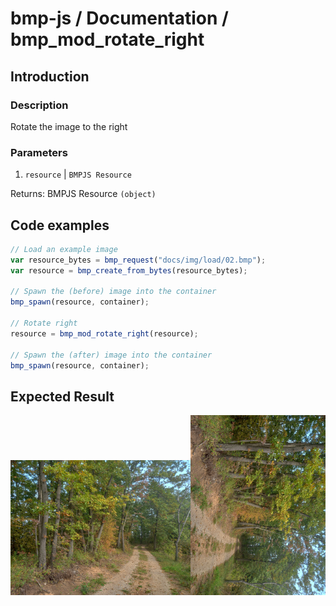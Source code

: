 # bmp-js / Documentation / bmp_mod_rotate_right
## Introduction

### Description

Rotate the image to the right

### Parameters

1. `resource` | `BMPJS Resource`

Returns: BMPJS Resource `(object)`

## Code examples

```js
// Load an example image
var resource_bytes = bmp_request("docs/img/load/02.bmp");
var resource = bmp_create_from_bytes(resource_bytes);

// Spawn the (before) image into the container
bmp_spawn(resource, container);

// Rotate right
resource = bmp_mod_rotate_right(resource);

// Spawn the (after) image into the container
bmp_spawn(resource, container);
```

## Expected Result

![expected-result](./img/021.png)

